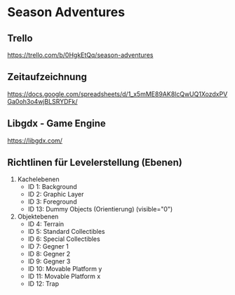 # Season Adventures

## Trello
https://trello.com/b/0HgkEtQq/season-adventures

## Zeitaufzeichnung
https://docs.google.com/spreadsheets/d/1_x5mME89AK8lcQwUQ1XozdxPVGa0oh3o4wjBLSRYDFk/

## Libgdx - Game Engine
https://libgdx.com/

## Richtlinen für Levelerstellung (Ebenen)

1. Kachelebenen
    * ID 1: Background
    * ID 2: Graphic Layer
    * ID 3: Foreground
    * ID 13: Dummy Objects (Orientierung) (visible="0")
2. Objektebenen
    * ID 4: Terrain
    * ID 5: Standard Collectibles
    * ID 6: Special Collectibles
    * ID 7: Gegner 1
    * ID 8: Gegner 2
    * ID 9: Gegner 3
    * ID 10: Movable Platform y
    * ID 11: Movable Platform x
    * ID 12: Trap

